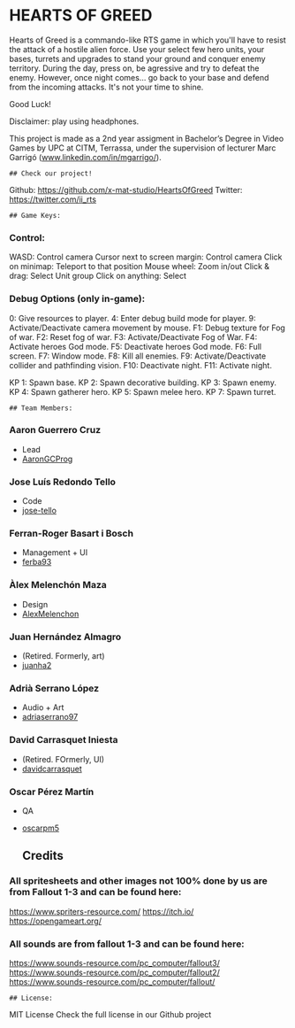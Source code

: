 # HEARTS OF GREED

Hearts of Greed is a commando-like RTS game in which you'll have to resist the attack of a hostile alien force. Use your select few hero units, your bases, turrets and upgrades to stand your ground and conquer enemy territory. 
During the day, press on, be agressive and try to defeat the enemy. However, once night comes... go back to your base and defend from the incoming attacks. It's not your time to shine.

Good Luck!

Disclaimer: play using headphones.

This project is made as a 2nd year assigment in Bachelor’s Degree in Video Games by UPC at CITM, Terrassa, under the supervision of lecturer Marc Garrigó (www.linkedin.com/in/mgarrigo/).



	## Check our project!
Github:		https://github.com/x-mat-studio/HeartsOfGreed
Twitter:	https://twitter.com/ii_rts 


	## Game Keys:

### Control:

WASD:			      	Control camera
Cursor next to screen margin: 	Control camera
Click on minimap:		Teleport to that position
Mouse wheel:			Zoom in/out
Click & drag:			Select Unit group
Click on anything:		Select

### Debug Options (only in-game):

0: Give resources to player.
4: Enter debug build mode for player.
9: Activate/Deactivate camera movement by mouse.
F1: Debug texture for Fog of war.
F2: Reset fog of war.
F3: Activate/Deactivate Fog of War.
F4: Activate heroes God mode.
F5: Deactivate heroes God mode.
F6: Full screen.
F7: Window mode.
F8: Kill all enemies.
F9: Activate/Deactivate collider and pathfinding vision.
F10: Deactivate night.
F11: Activate night.

KP 1: Spawn base.
KP 2: Spawn decorative building.
KP 3: Spawn enemy.
KP 4: Spawn gatherer hero.
KP 5: Spawn melee hero.
KP 7: Spawn turret.


	## Team Members:

### Aaron Guerrero Cruz
* Lead
* [AaronGCProg](https://github.com/AaronGCProg)


### Jose Luís Redondo Tello
* Code
* [jose-tello](https://github.com/jose-tello)


### Ferran-Roger Basart i Bosch
* Management + UI
* [ferba93](https://github.com/ferba93)


### Àlex Melenchón Maza
* Design
* [AlexMelenchon](https://github.com/AlexMelenchon)


### Juan Hernández Almagro
* (Retired. Formerly, art)
* [juanha2](https://github.com/juanha2)


### Adrià Serrano López
* Audio + Art
* [adriaserrano97](https://github.com/adriaserrano97)


### David Carrasquet Iniesta
* (Retired. FOrmerly, UI)
* [davidcarrasquet](https://github.com/davidcarrasquet)


### Oscar Pérez Martín
* QA
* [oscarpm5](https://github.com/oscarpm5)

 

	## Credits
### All spritesheets and other images not 100% done by us are from Fallout 1-3 and can be found here:
https://www.spriters-resource.com/
https://itch.io/
https://opengameart.org/

### All sounds are from fallout 1-3 and can be found here:
https://www.sounds-resource.com/pc_computer/fallout3/
https://www.sounds-resource.com/pc_computer/fallout2/
https://www.sounds-resource.com/pc_computer/fallout/


	## License:
MIT License
Check the full license in our Github project
